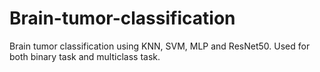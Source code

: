# Brain-tumor-classification
Brain tumor classification using KNN, SVM, MLP and ResNet50. Used for both binary task and multiclass task.
